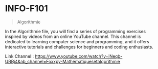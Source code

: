 # INFO-F101

> Algorithmie 

In the Algorithmie file, you will find a series of programming exercises inspired by videos from an online YouTube channel. This channel is dedicated to learning computer science and programming, and it offers interactive tutorials and challenges for beginners and coding enthusiasts.

Link Channel : https://www.youtube.com/watch?v=iNeqb-URBj4&ab_channel=Foxxpy-Mathématiquesetalgorithmie